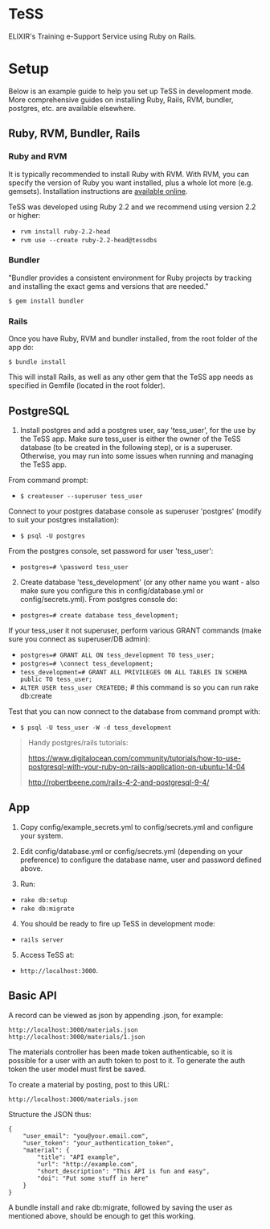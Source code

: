 # TeSS

ELIXIR's Training e-Support Service using Ruby on Rails.

# Setup
Below is an example guide to help you set up TeSS in development mode. More comprehensive guides on installing
Ruby, Rails, RVM, bundler, postgres, etc. are available elsewhere.

## Ruby, RVM, Bundler, Rails
### Ruby and RVM

It is typically recommended to install Ruby with RVM. With RVM, you can specify the version of Ruby you want
installed, plus a whole lot more (e.g. gemsets). Installation instructions are <a href="http://rvm.io/rvm/install/">available online</a>.

TeSS was developed using Ruby 2.2 and we recommend using version 2.2 or higher:

 * `rvm install ruby-2.2-head`
 * `rvm use --create ruby-2.2-head@tessdbs`

### Bundler
 "Bundler provides a consistent environment for Ruby projects by tracking and installing the exact gems and versions that are needed."

`$ gem install bundler`

### Rails

Once you have Ruby, RVM and bundler installed, from the root folder of the app do:

`$ bundle install`

This will install Rails, as well as any other gem that the TeSS app needs as specified in Gemfile (located in the root folder).

## PostgreSQL

1. Install postgres and add a postgres user, say 'tess_user', for the use by the TeSS app.
Make sure tess_user is either the owner of the TeSS database (to be created in the following step), or is a superuser.
Otherwise, you may run into some issues when running and managing the TeSS app.

 From command prompt:
 * `$ createuser --superuser tess_user`

 Connect to your postgres database console as superuser 'postgres' (modify to suit your postgres installation):
 * `$ psql -U postgres`

 From the postgres console, set password for user 'tess_user':
 * `postgres=# \password tess_user`

2. Create database 'tess_development' (or any other name you want - also make sure you configure this in
config/database.yml or config/secrets.yml). From postgres console do:
 * `postgres=# create database tess_development;`

 If your tess_user it not superuser, perform various GRANT commands (make sure you connect as superuser/DB admin):
 * `postgres=# GRANT ALL ON tess_development TO tess_user;`
 * `postgres=# \connect tess_development;`
 * `tess_development=# GRANT ALL PRIVILEGES ON ALL TABLES IN SCHEMA public TO tess_user;`
 * `ALTER USER tess_user CREATEDB;` # this command is so you can run rake db:create

 Test that you can now connect to the database from command prompt with:
 * `$ psql -U tess_user -W -d tess_development`

> Handy postgres/rails tutorials:
>
> https://www.digitalocean.com/community/tutorials/how-to-use-postgresql-with-your-ruby-on-rails-application-on-ubuntu-14-04
>
> http://robertbeene.com/rails-4-2-and-postgresql-9-4/

## App

1. Copy config/example_secrets.yml to config/secrets.yml and configure your system.

2. Edit config/database.yml or config/secrets.yml (depending on your preference) to configure the database name, user and password defined above.

3. Run:
 * `rake db:setup`
 * `rake db:migrate`

4. You should be ready to fire up TeSS in development mode:
 * `rails server`

5. Access TeSS at:
 * `http://localhost:3000`.

## Basic API

A record can be viewed as json by appending .json, for example:

    http://localhost:3000/materials.json
    http://localhost:3000/materials/1.json

The materials controller has been made token authenticable, so it is possible for a user with an auth token to post
to it. To generate the auth token the user model must first be saved.

To create a material by posting, post to this URL:

    http://localhost:3000/materials.json

Structure the JSON thus:

    {
        "user_email": "you@your.email.com",
        "user_token": "your_authentication_token",
        "material": {
            "title": "API example",
            "url": "http://example.com",
            "short_description": "This API is fun and easy",
            "doi": "Put some stuff in here"
        }
    }

A bundle install and rake db:migrate, followed by saving the user as mentioned above, should be enough to get this
working.
